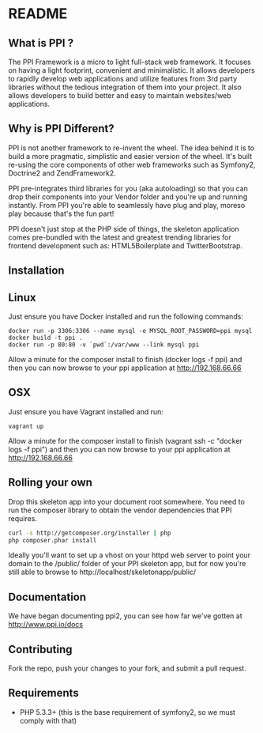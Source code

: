 README
======

What is PPI ?
--------------
The PPI Framework is a micro to light full-stack web framework. It focuses on having a light footprint, convenient and minimalistic. It allows developers to rapidly develop web applications and utilize features from 3rd party libraries without the tedious integration of them into your project. It also allows developers to build better and easy to maintain websites/web applications.

Why is PPI Different?
---------------------
PPI is not another framework to re-invent the wheel. The idea behind it is to build a more pragmatic, simplistic and easier version of the wheel. It's built re-using the core components of other web frameworks such as Symfony2, Doctrine2 and ZendFramework2.

PPI pre-integrates third libraries for you (aka autoloading) so that you can drop their components into your Vendor folder and you're up and running instantly. From PPI you're able to seamlessly have plug and play, moreso play because that's the fun part!

PPI doesn't just stop at the PHP side of things, the skeleton application comes pre-bundled with the latest and greatest trending libraries for frontend development such as: HTML5Boilerplate and TwitterBootstrap.


Installation
------------

Linux
------------
Just ensure you have Docker installed and run the following commands:

```
docker run -p 3306:3306 --name mysql -e MYSQL_ROOT_PASSWORD=ppi mysql
docker build -t ppi .
docker run -p 80:80 -v `pwd`:/var/www --link mysql ppi
```

Allow a minute for the composer install to finish (docker logs -f ppi) and then you can now browse to your ppi application at http://192.168.66.66

OSX
------------
Just ensure you have Vagrant installed and run:

```
vagrant up
```

Allow a minute for the composer install to finish (vagrant ssh -c "docker logs -f ppi") and then you can now browse to your ppi application at http://192.168.66.66

Rolling your own
------------
Drop this skeleton app into your document root somewhere. You need to run the composer library to obtain the vendor dependencies that PPI requires.

``` bash
curl -s http://getcomposer.org/installer | php
php composer.phar install
```

Ideally you'll want to set up a vhost on your httpd web server to point your domain to the /public/ folder of your PPI skeleton app, but for now you're still able to browse to http://localhost/skeletonapp/public/

Documentation
-------------
We have began documenting ppi2, you can see how far we've gotten at http://www.ppi.io/docs

Contributing
------------
Fork the repo, push your changes to your fork, and submit a pull request.

Requirements
------------
* PHP 5.3.3+ (this is the base requirement of symfony2, so we must comply with that)
